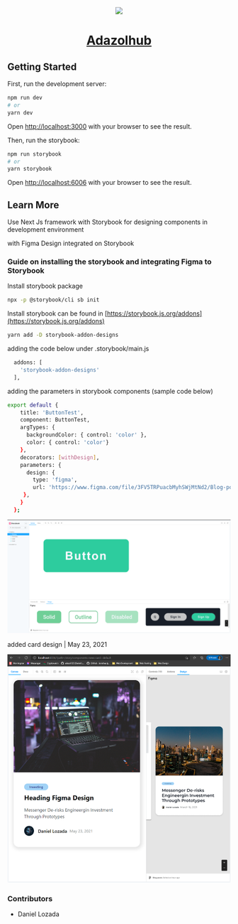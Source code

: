 <p align="center">
  <a href="https://www.adazolhub.online">
    <img src="https://firebasestorage.googleapis.com/v0/b/djlozada.appspot.com/o/Logo-main.svg?alt=media&token=b5f7bf96-1e5b-4e41-916e-c0d51e6c4dbf" height="128">
    <h1 align="center">Adazolhub</h1>
  </a>
</p>

## Getting Started

First, run the development server:

```bash
npm run dev
# or
yarn dev
```

Open [http://localhost:3000](http://localhost:3000) with your browser to see the result.

Then, run the storybook:

```bash
npm run storybook
# or
yarn storybook
```
Open [http://localhost:6006](http://localhost:6006) with your browser to see the result.


## Learn More

Use Next Js framework with Storybook for designing components in development environment

 with Figma Design integrated on Storybook

### Guide on installing the storybook and integrating Figma to Storybook

Install storybook package

```bash
npx -p @storybook/cli sb init
```

Install storybook can be found in [https://storybook.js.org/addons](https://storybook.js.org/addons)

```bash
yarn add -D storybook-addon-designs
```

adding the code below under .storybook/main.js

```bash
  addons: [
    'storybook-addon-designs'
  ],
```

adding the parameters in storybook components (sample code below)

```bash
export default {
    title: 'ButtonTest',
    component: ButtonTest,
    argTypes: {
      backgroundColor: { control: 'color' },
      color: { control: 'color'}
    },
    decorators: [withDesign],
    parameters: {
      design: {
        type: 'figma',
        url: 'https://www.figma.com/file/3FV5TRPuacbMyhSWjMtNd2/Blog-posts?node-id=29%3A22'
     },
    }
  };
```

![storybook-figma](/public/storybook-figma.png)

added card design | May 23, 2021

![storybook-figma](/public/storybook-figma-card.png)

### Contributors

- Daniel Lozada
